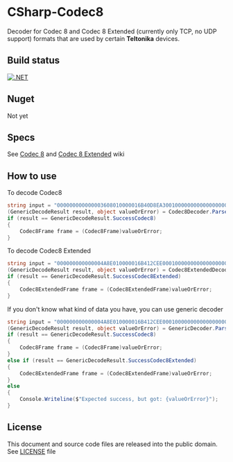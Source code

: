# CSharp-Codec8

Decoder for Codec 8 and Codec 8 Extended (currently only TCP, no UDP support) formats that are used by certain **Teltonika** devices.

## Build status
[![.NET](https://github.com/mcraiha/CSharp-Codec8/actions/workflows/dotnet.yml/badge.svg)](https://github.com/mcraiha/CSharp-Codec8/actions/workflows/dotnet.yml)

## Nuget
Not yet

## Specs

See [Codec 8](https://wiki.teltonika-gps.com/view/Codec#Codec_8) and [Codec 8 Extended](https://wiki.teltonika-gps.com/view/Codec#Codec_8_Extended) wiki

## How to use

To decode Codec8
```csharp
string input = "000000000000003608010000016B40D8EA30010000000000000000000000000000000105021503010101425E0F01F10000601A014E0000000000000000010000C7CF";
(GenericDecodeResult result, object valueOrError) = Codec8Decoder.ParseHexadecimalString(input);
if (result == GenericDecodeResult.SuccessCodec8)
{
    Codec8Frame frame = (Codec8Frame)valueOrError;
}
```

To decode Codec8 Extended
```csharp
string input = "000000000000004A8E010000016B412CEE000100000000000000000000000000000000010005000100010100010011001D00010010015E2C880002000B000000003544C87A000E000000001DD7E06A00000100002994";
(GenericDecodeResult result, object valueOrError) = Codec8ExtendedDecoder.ParseHexadecimalString(input);
if (result == GenericDecodeResult.SuccessCodec8Extended)
{
    Codec8ExtendedFrame frame = (Codec8ExtendedFrame)valueOrError;
}
```

If you don't know what kind of data you have, you can use generic decoder
```csharp
string input = "000000000000004A8E010000016B412CEE000100000000000000000000000000000000010005000100010100010011001D00010010015E2C880002000B000000003544C87A000E000000001DD7E06A00000100002994";
(GenericDecodeResult result, object valueOrError) = GenericDecoder.ParseHexadecimalString(input);
if (result == GenericDecodeResult.SuccessCodec8)
{
    Codec8Frame frame = (Codec8Frame)valueOrError;
}
else if (result == GenericDecodeResult.SuccessCodec8Extended)
{
    Codec8ExtendedFrame frame = (Codec8ExtendedFrame)valueOrError;
}
else
{
    Console.Writeline($"Expected success, but got: {valueOrError}");
}
```

## License

This document and source code files are released into the public domain. See [LICENSE](LICENSE) file